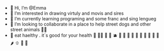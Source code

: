 - 👋 Hi, I’m @Emma
- 👀 I’m interested in drawing virtuly and movis and sires
- 🌱 I’m currently learning programing and some franc and sing lengueg
- 💞️ I’m looking to collaborate in a place to help street dogs and other street animals 🐼🐇
- 🍏 eat haelthy . it´s good for your health 🍏 🍊🍌  🍇 🍓 🫐 🍈 🍒 🍑 🍍 🥥 🥝 🍅  🥑 🥦 🥬  🌶 🫑 🌽 🥕
